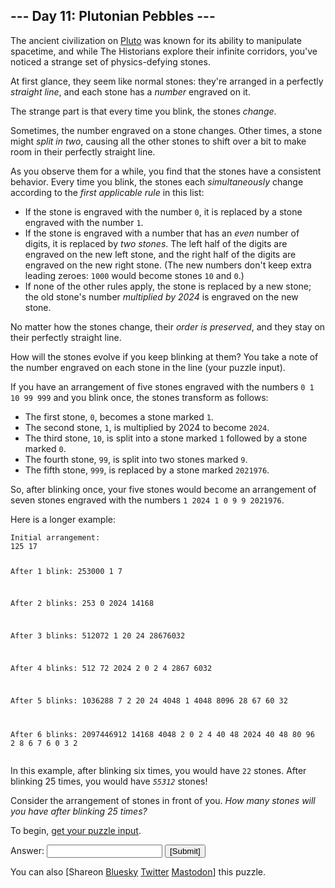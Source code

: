 <main>
<article class="day-desc"><h2>--- Day 11: Plutonian Pebbles ---</h2><p>The ancient civilization on <a href="/2019/day/20">Pluto</a> was known for its ability to manipulate spacetime, and while The Historians explore their infinite corridors, you've noticed a strange set of physics-defying stones.</p>
<p>At first glance, they seem like normal stones: they're arranged in a perfectly <em>straight line</em>, and each stone has a <em>number</em> engraved on it.</p>
<p>The strange part is that every time you <span title="No, they're not statues. Why do you ask?">blink</span>, the stones <em>change</em>.</p>
<p>Sometimes, the number engraved on a stone changes. Other times, a stone might <em>split in two</em>, causing all the other stones to shift over a bit to make room in their perfectly straight line.</p>
<p>As you observe them for a while, you find that the stones have a consistent behavior. Every time you blink, the stones each <em>simultaneously</em> change according to the <em>first applicable rule</em> in this list:</p>
<ul>
<li>If the stone is engraved with the number <code>0</code>, it is replaced by a stone engraved with the number <code>1</code>.</li>
<li>If the stone is engraved with a number that has an <em>even</em> number of digits, it is replaced by <em>two stones</em>. The left half of the digits are engraved on the new left stone, and the right half of the digits are engraved on the new right stone. (The new numbers don't keep extra leading zeroes: <code>1000</code> would become stones <code>10</code> and <code>0</code>.)</li>
<li>If none of the other rules apply, the stone is replaced by a new stone; the old stone's number <em>multiplied by 2024</em> is engraved on the new stone.</li>
</ul>
<p>No matter how the stones change, their <em>order is preserved</em>, and they stay on their perfectly straight line.</p>
<p>How will the stones evolve if you keep blinking at them? You take a note of the number engraved on each stone in the line (your puzzle input).</p>
<p>If you have an arrangement of five stones engraved with the numbers <code>0 1 10 99 999</code> and you blink once, the stones transform as follows:</p>
<ul>
<li>The first stone, <code>0</code>, becomes a stone marked <code>1</code>.</li>
<li>The second stone, <code>1</code>, is multiplied by 2024 to become <code>2024</code>.</li>
<li>The third stone, <code>10</code>, is split into a stone marked <code>1</code> followed by a stone marked <code>0</code>.</li>
<li>The fourth stone, <code>99</code>, is split into two stones marked <code>9</code>.</li>
<li>The fifth stone, <code>999</code>, is replaced by a stone marked <code>2021976</code>.</li>
</ul>
<p>So, after blinking once, your five stones would become an arrangement of seven stones engraved with the numbers <code>1 2024 1 0 9 9 2021976</code>.</p>
<p>Here is a longer example:</p>
<pre><code>Initial arrangement:
125 17

After 1 blink:
253000 1 7

After 2 blinks:
253 0 2024 14168

After 3 blinks:
512072 1 20 24 28676032

After 4 blinks:
512 72 2024 2 0 2 4 2867 6032

After 5 blinks:
1036288 7 2 20 24 4048 1 4048 8096 28 67 60 32

After 6 blinks:
2097446912 14168 4048 2 0 2 4 40 48 2024 40 48 80 96 2 8 6 7 6 0 3 2
</code></pre>
<p>In this example, after blinking six times, you would have <code>22</code> stones. After blinking 25 times, you would have <code><em>55312</em></code> stones!</p>
<p>Consider the arrangement of stones in front of you. <em>How many stones will you have after blinking 25 times?</em></p>
</article>
<p>To begin, <a href="11/input" target="_blank">get your puzzle input</a>.</p>
<form action="11/answer" method="post"><input name="level" type="hidden" value="1"/><p>Answer: <input autocomplete="off" name="answer" type="text"/> <input type="submit" value="[Submit]"/></p></form>
<p>You can also <span class="share">[Share<span class="share-content">on
  <a href="https://bsky.app/intent/compose?text=%22Plutonian+Pebbles%22+%2D+Day+11+%2D+Advent+of+Code+2024+%23AdventOfCode+https%3A%2F%2Fadventofcode%2Ecom%2F2024%2Fday%2F11" target="_blank">Bluesky</a>
<a href="https://twitter.com/intent/tweet?text=%22Plutonian+Pebbles%22+%2D+Day+11+%2D+Advent+of+Code+2024&amp;url=https%3A%2F%2Fadventofcode%2Ecom%2F2024%2Fday%2F11&amp;related=ericwastl&amp;hashtags=AdventOfCode" target="_blank">Twitter</a>
<a href="javascript:void(0);" onclick="var ms; try{ms=localStorage.getItem('mastodon.server')}finally{} if(typeof ms!=='string')ms=''; ms=prompt('Mastodon Server?',ms); if(typeof ms==='string' &amp;&amp; ms.length){this.href='https://'+ms+'/share?text=%22Plutonian+Pebbles%22+%2D+Day+11+%2D+Advent+of+Code+2024+%23AdventOfCode+https%3A%2F%2Fadventofcode%2Ecom%2F2024%2Fday%2F11';try{localStorage.setItem('mastodon.server',ms);}finally{}}else{return false;}" target="_blank">Mastodon</a></span>]</span> this puzzle.</p>
</main>